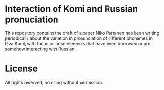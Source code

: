 # Interaction of Komi and Russian pronuciation

This repository contains the draft of a paper Niko Partanen has been writing periodically about the variation in pronunciation of different phonemes in Iźva Komi, with focus in those elements that have been borrowed or are somehow interacting with Russian.

# License

All rights reserved, no citing without permission.
